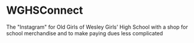 # WGHSConnect
The "Instagram" for Old Girls of Wesley Girls' High School with a shop for school merchandise and to make paying dues less complicated
